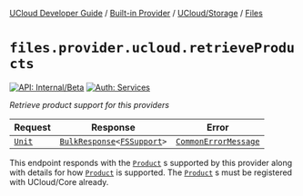 [UCloud Developer Guide](/docs/developer-guide/README.md) / [Built-in Provider](/docs/developer-guide/built-in-provider/README.md) / [UCloud/Storage](/docs/developer-guide/built-in-provider/storage/README.md) / [Files](/docs/developer-guide/built-in-provider/storage/files.md)

# `files.provider.ucloud.retrieveProducts`

[![API: Internal/Beta](https://img.shields.io/static/v1?label=API&message=Internal/Beta&color=red&style=flat-square)](/docs/developer-guide/core/api-conventions.md)
[![Auth: Services](https://img.shields.io/static/v1?label=Auth&message=Services&color=informational&style=flat-square)](/docs/developer-guide/core/types.md#role)


_Retrieve product support for this providers_

| Request | Response | Error |
|---------|----------|-------|
|<code><a href='https://kotlinlang.org/api/latest/jvm/stdlib/kotlin/-unit/'>Unit</a></code>|<code><a href='/docs/reference/dk.sdu.cloud.calls.BulkResponse.md'>BulkResponse</a>&lt;<a href='/docs/reference/dk.sdu.cloud.file.orchestrator.api.FSSupport.md'>FSSupport</a>&gt;</code>|<code><a href='/docs/reference/dk.sdu.cloud.CommonErrorMessage.md'>CommonErrorMessage</a></code>|

This endpoint responds with the [`Product`](/docs/reference/dk.sdu.cloud.accounting.api.Product.md)  s supported by
this provider along with details for how [`Product`](/docs/reference/dk.sdu.cloud.accounting.api.Product.md)  is
supported. The [`Product`](/docs/reference/dk.sdu.cloud.accounting.api.Product.md)  s must be registered with
UCloud/Core already.


